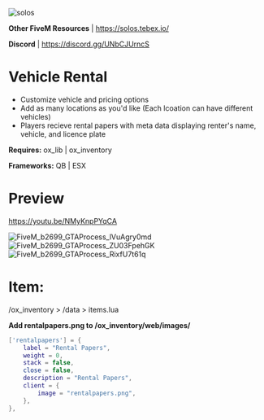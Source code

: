 ![solos](https://github.com/SolosV1/solos-rentals/assets/108097907/8e56354b-9ee1-4566-83b1-04619b71fe43)

**Other FiveM Resources** | https://solos.tebex.io/ 

**Discord**               | https://discord.gg/UNbCJUrncS

# Vehicle Rental 
- Customize vehicle and pricing options
- Add as many locations as you'd like (Each lcoation can have different vehicles)
- Players recieve rental papers with meta data displaying renter's name, vehicle, and licence plate

**Requires:** ox_lib | ox_inventory 

**Frameworks:** QB | ESX

# Preview 

https://youtu.be/NMyKnpPYqCA 

![FiveM_b2699_GTAProcess_lVuAgry0md](https://github.com/SolosV1/solos-rentals/assets/108097907/497e9bf7-0522-4d5e-93a9-92ff466c6747)
![FiveM_b2699_GTAProcess_ZU03FpehGK](https://github.com/SolosV1/solos-rentals/assets/108097907/cbfbdc3a-7783-4b51-b9fa-3bf3058b6d61)
![FiveM_b2699_GTAProcess_RixfU7t61q](https://github.com/SolosV1/solos-rentals/assets/108097907/579328cf-332a-492d-a111-81c7497b0372)



# Item:

/ox_inventory > /data > items.lua 

**Add rentalpapers.png to /ox_inventory/web/images/**

```lua
['rentalpapers'] = {
    label = "Rental Papers",
    weight = 0,
    stack = false,
    close = false,
    description = "Rental Papers",
    client = {
        image = "rentalpapers.png",
    },
},
```
